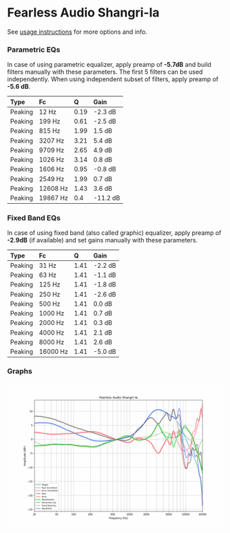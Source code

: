 # Fearless Audio Shangri-la
See [usage instructions](https://github.com/jaakkopasanen/AutoEq#usage) for more options and info.

### Parametric EQs
In case of using parametric equalizer, apply preamp of **-5.7dB** and build filters manually
with these parameters. The first 5 filters can be used independently.
When using independent subset of filters, apply preamp of **-5.6 dB**.

| Type    | Fc       |    Q | Gain     |
|:--------|:---------|:-----|:---------|
| Peaking | 12 Hz    | 0.19 | -2.3 dB  |
| Peaking | 199 Hz   | 0.61 | -2.5 dB  |
| Peaking | 815 Hz   | 1.99 | 1.5 dB   |
| Peaking | 3207 Hz  | 3.21 | 5.4 dB   |
| Peaking | 9709 Hz  | 2.65 | 4.9 dB   |
| Peaking | 1026 Hz  | 3.14 | 0.8 dB   |
| Peaking | 1606 Hz  | 0.95 | -0.8 dB  |
| Peaking | 2549 Hz  | 1.99 | 0.7 dB   |
| Peaking | 12608 Hz | 1.43 | 3.6 dB   |
| Peaking | 19867 Hz | 0.4  | -11.2 dB |

### Fixed Band EQs
In case of using fixed band (also called graphic) equalizer, apply preamp of **-2.9dB**
(if available) and set gains manually with these parameters.

| Type    | Fc       |    Q | Gain    |
|:--------|:---------|:-----|:--------|
| Peaking | 31 Hz    | 1.41 | -2.2 dB |
| Peaking | 63 Hz    | 1.41 | -1.1 dB |
| Peaking | 125 Hz   | 1.41 | -1.8 dB |
| Peaking | 250 Hz   | 1.41 | -2.6 dB |
| Peaking | 500 Hz   | 1.41 | 0.0 dB  |
| Peaking | 1000 Hz  | 1.41 | 0.7 dB  |
| Peaking | 2000 Hz  | 1.41 | 0.3 dB  |
| Peaking | 4000 Hz  | 1.41 | 2.1 dB  |
| Peaking | 8000 Hz  | 1.41 | 2.6 dB  |
| Peaking | 16000 Hz | 1.41 | -5.0 dB |

### Graphs
![](./Fearless%20Audio%20Shangri-la.png)